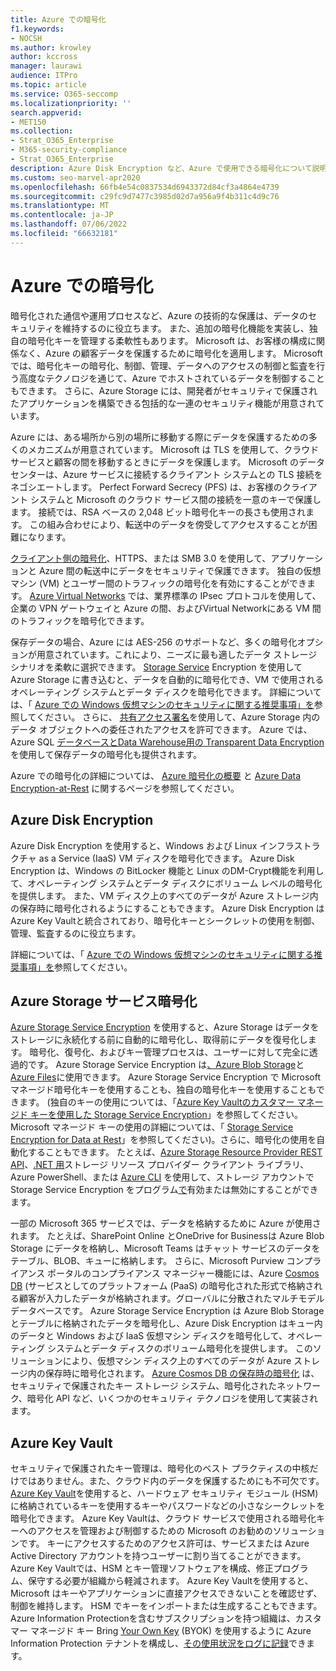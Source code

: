 ```yaml
---
title: Azure での暗号化
f1.keywords:
- NOCSH
ms.author: krowley
author: kccross
manager: laurawi
audience: ITPro
ms.topic: article
ms.service: O365-seccomp
ms.localizationpriority: ''
search.appverid:
- MET150
ms.collection:
- Strat_O365_Enterprise
- M365-security-compliance
- Strat_O365_Enterprise
description: Azure Disk Encryption など、Azure で使用できる暗号化について説明します
ms.custom: seo-marvel-apr2020
ms.openlocfilehash: 66fb4e54c0837534d6943372d84cf3a4864e4739
ms.sourcegitcommit: c29fc9d7477c3985d02d7a956a9f4b311c4d9c76
ms.translationtype: MT
ms.contentlocale: ja-JP
ms.lasthandoff: 07/06/2022
ms.locfileid: "66632181"
---
```

# <a name="encryption-in-azure"></a>Azure での暗号化

暗号化された通信や運用プロセスなど、Azure の技術的な保護は、データのセキュリティを維持するのに役立ちます。 また、追加の暗号化機能を実装し、独自の暗号化キーを管理する柔軟性もあります。 Microsoft は、お客様の構成に関係なく、Azure の顧客データを保護するために暗号化を適用します。 Microsoft では、暗号化キーの暗号化、制御、管理、データへのアクセスの制御と監査を行う高度なテクノロジを通じて、Azure でホストされているデータを制御することもできます。 さらに、Azure Storage には、開発者がセキュリティで保護されたアプリケーションを構築できる包括的な一連のセキュリティ機能が用意されています。

Azure には、ある場所から別の場所に移動する際にデータを保護するための多くのメカニズムが用意されています。 Microsoft は TLS を使用して、クラウド サービスと顧客の間を移動するときにデータを保護します。 Microsoft のデータ センターは、Azure サービスに接続するクライアント システムとの TLS 接続をネゴシエートします。 Perfect Forward Secrecy (PFS) は、お客様のクライアント システムと Microsoft のクラウド サービス間の接続を一意のキーで保護します。 接続では、RSA ベースの 2,048 ビット暗号化キーの長さも使用されます。 この組み合わせにより、転送中のデータを傍受してアクセスすることが困難になります。

[クライアント側の暗号化](/azure/storage/storage-client-side-encryption)、HTTPS、または SMB 3.0 を使用して、アプリケーションと Azure 間の転送中にデータをセキュリティで保護できます。 独自の仮想マシン (VM) とユーザー間のトラフィックの暗号化を有効にすることができます。 [Azure Virtual Networks](https://azure.microsoft.com/services/virtual-network/) では、業界標準の IPsec プロトコルを使用して、企業の VPN ゲートウェイと Azure の間、およびVirtual Networkにある VM 間のトラフィックを暗号化できます。

保存データの場合、Azure には AES-256 のサポートなど、多くの暗号化オプションが用意されています。これにより、ニーズに最も適したデータ ストレージ シナリオを柔軟に選択できます。 [Storage Service](/azure/storage/storage-service-encryption) Encryption を使用して Azure Storage に書き込むと、データを自動的に暗号化でき、VM で使用されるオペレーティング システムとデータ ディスクを暗号化できます。 詳細については、「 [Azure での Windows 仮想マシンのセキュリティに関する推奨事項」を](/azure/security/azure-security-disk-encryption)参照してください。 さらに、 [共有アクセス署名](/azure/storage/storage-dotnet-shared-access-signature-part-1)を使用して、Azure Storage 内のデータ オブジェクトへの委任されたアクセスを許可できます。 Azure では、Azure SQL [データベースとData Warehouse用の Transparent Data Encryption](/sql/relational-databases/security/encryption/transparent-data-encryption-azure-sql) を使用して保存データの暗号化も提供されます。

Azure での暗号化の詳細については、 [Azure 暗号化の概要](/azure/security/security-azure-encryption-overview) と [Azure Data Encryption-at-Rest](/azure/security/azure-security-encryption-atrest) に関するページを参照してください。

## <a name="azure-disk-encryption"></a>Azure Disk Encryption

Azure Disk Encryption を使用すると、Windows および Linux インフラストラクチャ as a Service (IaaS) VM ディスクを暗号化できます。 Azure Disk Encryption は、Windows の BitLocker 機能と Linux のDM-Crypt機能を利用して、オペレーティング システムとデータ ディスクにボリューム レベルの暗号化を提供します。 また、VM ディスク上のすべてのデータが Azure ストレージ内の保存時に暗号化されるようにすることもできます。 Azure Disk Encryption は Azure Key Vaultと統合されており、暗号化キーとシークレットの使用を制御、管理、監査するのに役立ちます。

詳細については、「 [Azure での Windows 仮想マシンのセキュリティに関する推奨事項」を](/azure/virtual-machines/windows/security-recommendations)参照してください。

## <a name="azure-storage-service-encryption"></a>Azure Storage サービス暗号化

[Azure Storage Service Encryption](/azure/storage/storage-service-encryption) を使用すると、Azure Storage はデータをストレージに永続化する前に自動的に暗号化し、取得前にデータを復号化します。 暗号化、復号化、およびキー管理プロセスは、ユーザーに対して完全に透過的です。 Azure Storage Service Encryption は[、Azure Blob Storage](https://azure.microsoft.com/services/storage/blobs/)と[Azure Files](https://azure.microsoft.com/services/storage/files/)に使用できます。 Azure Storage Service Encryption で Microsoft マネージド暗号化キーを使用することも、独自の暗号化キーを使用することもできます。 (独自のキーの使用については、「[Azure Key Vaultのカスタマー マネージド キーを使用した Storage Service Encryption](/azure/storage/common/storage-service-encryption-customer-managed-keys)」を参照してください。 Microsoft マネージド キーの使用の詳細については、「 [Storage Service Encryption for Data at Rest](/azure/storage/storage-service-encryption)」を参照してください)。さらに、暗号化の使用を自動化することもできます。 たとえば、[Azure Storage Resource Provider REST API](/rest/api/storagerp/)、[.NET 用](/dotnet/api/overview/azure/storage)ストレージ リソース プロバイダー クライアント ライブラリ、Azure PowerShell、または [Azure CLI](/azure/storage/storage-azure-cli) を使用して、ストレージ アカウントで Storage Service Encryption をプログラム[で](/powershell/azureps-cmdlets-docs)有効または無効にすることができます。

一部の Microsoft 365 サービスでは、データを格納するために Azure が使用されます。 たとえば、SharePoint Online とOneDrive for Businessは Azure Blob Storage にデータを格納し、Microsoft Teams はチャット サービスのデータをテーブル、BLOB、キューに格納します。 さらに、Microsoft Purview コンプライアンス ポータルのコンプライアンス マネージャー機能には、Azure [Cosmos DB](/azure/cosmos-db/database-encryption-at-rest) (サービスとしてのプラットフォーム (PaaS) の暗号化された形式で格納される顧客が入力したデータが格納されます。グローバルに分散されたマルチモデル データベースです。 Azure Storage Service Encryption は Azure Blob Storage とテーブルに格納されたデータを暗号化し、Azure Disk Encryption はキュー内のデータと Windows および IaaS 仮想マシン ディスクを暗号化して、オペレーティング システムとデータ ディスクのボリューム暗号化を提供します。 このソリューションにより、仮想マシン ディスク上のすべてのデータが Azure ストレージ内の保存時に暗号化されます。 [Azure Cosmos DB の保存時の暗号化](/azure/cosmos-db/database-encryption-at-rest) は、セキュリティで保護されたキー ストレージ システム、暗号化されたネットワーク、暗号化 API など、いくつかのセキュリティ テクノロジを使用して実装されます。

## <a name="azure-key-vault"></a>Azure Key Vault

セキュリティで保護されたキー管理は、暗号化のベスト プラクティスの中核だけではありません。また、クラウド内のデータを保護するためにも不可欠です。 [Azure Key Vault](/azure/key-vault/key-vault-whatis)を使用すると、ハードウェア セキュリティ モジュール (HSM) に格納されているキーを使用するキーやパスワードなどの小さなシークレットを暗号化できます。 Azure Key Vaultは、クラウド サービスで使用される暗号化キーへのアクセスを管理および制御するための Microsoft のお勧めのソリューションです。 キーにアクセスするためのアクセス許可は、サービスまたは Azure Active Directory アカウントを持つユーザーに割り当てることができます。 Azure Key Vaultでは、HSM とキー管理ソフトウェアを構成、修正プログラム、保守する必要が組織から軽減されます。 Azure Key Vaultを使用すると、Microsoft はキーやアプリケーションに直接アクセスできないことを確認せず、制御を維持します。 HSM でキーをインポートまたは生成することもできます。 Azure Information Protectionを含むサブスクリプションを持つ組織は、カスタマー マネージド キー Bring [Your Own Key](/information-protection/plan-design/byok-price-restrictions) (BYOK) を使用するように Azure Information Protection テナントを構成し、[その使用状況をログに記録](/information-protection/deploy-use/log-analyze-usage)できます。
